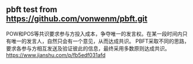 ## pbft test from https://github.com/vonwenm/pbft.git

POW和POS等共识要求参与方投入成本，争夺唯一的发言权。在某一段时间内只有唯一的发言人，自然只会有一个意见，从而达成共识。
PBFT采取不同的思路，要求各参与方相互发送及验证彼此的信息，最终采用多数原则达成共识。
https://www.jianshu.com/p/fb5edf031afd